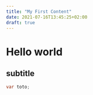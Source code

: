 ```yaml
---
title: "My First Content"
date: 2021-07-16T13:45:25+02:00
draft: true
---
```


# Hello world

## subtitle

```java
var toto;
```

